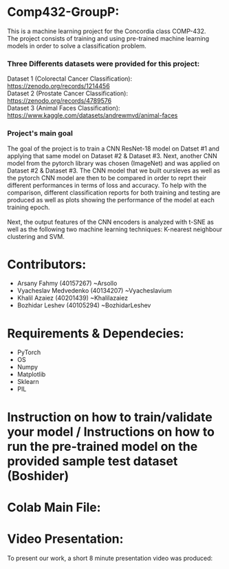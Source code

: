 # Comp432-GroupP: 
This is a machine learning project for the Concordia class COMP-432.<br>
The project consists of training and using pre-trained machine learning models in order to solve a classification problem. <br>
### Three Differents datasets were provided for this project: 
Dataset 1 (Colorectal Cancer Classification): https://zenodo.org/records/1214456 <br>
Dataset 2 (Prostate Cancer Classification): https://zenodo.org/records/4789576 <br>
Dataset 3 (Animal Faces Classification): https://www.kaggle.com/datasets/andrewmvd/animal-faces <br>

### Project's main goal
The goal of the project is to train a CNN ResNet-18 model on Datset #1 and applying that same model on Dataset #2 & Dataset #3. Next, another CNN model from the pytorch library was chosen (ImageNet) and was applied on Dataset #2 & Dataset #3. The CNN model that we built oursleves as well as the pytorch CNN model are then to be compared in order to reprt their different performances in terms of loss and accuracy. To help with the comparison, different classification reports for both training and testing are produced as well as plots showing the performance of the model at each training epoch. <br><br>
Next, the output features of the CNN encoders is analyzed with t-SNE as well as the following two machine learning techniques: K-nearest neighbour clustering and SVM. 

# Contributors: 
- Arsany Fahmy (40157267) ~Arsollo
- Vyacheslav Medvedenko (40134207) ~Vyacheslavium
- Khalil Azaiez (40201439) ~Khalilazaiez
- Bozhidar Leshev (40105294) ~BozhidarLeshev

# Requirements & Dependecies:
- PyTorch
- OS
- Numpy
- Matplotlib
- Sklearn
- PIL

# Instruction on how to train/validate your model / Instructions on how to run the pre-trained model on the provided sample test dataset (Boshider)


# Colab Main File:


# Video Presentation:
To present our work, a short 8 minute presentation video was produced: 




  
